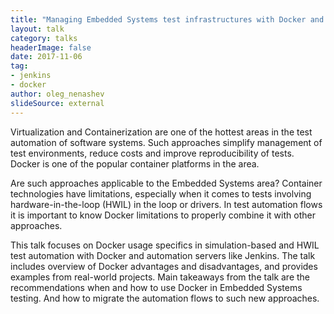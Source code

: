```yaml
---
title: "Managing Embedded Systems test infrastructures with Docker and Jenkins"
layout: talk
category: talks
headerImage: false
date: 2017-11-06
tag:
- jenkins
- docker
author: oleg_nenashev
slideSource: external
---
```


Virtualization and Containerization are one of the hottest areas in the test automation of software systems.
Such approaches simplify management of test environments, reduce costs and improve reproducibility of tests.
Docker is one of the popular container platforms in the area.

Are such approaches applicable to the Embedded Systems area?
Container technologies have limitations, especially when it comes to tests involving hardware-in-the-loop (HWIL) in the loop or drivers.
In test automation flows it is important to know Docker limitations to properly combine it with other approaches.

This talk focuses on Docker usage specifics in simulation-based and HWIL test automation with Docker and automation servers like Jenkins.
The talk includes overview of Docker advantages and disadvantages, and provides examples from real-world projects.
Main takeaways from the talk are the recommendations when and how to use Docker in Embedded Systems testing.
And how to migrate the automation flows to such new approaches.
